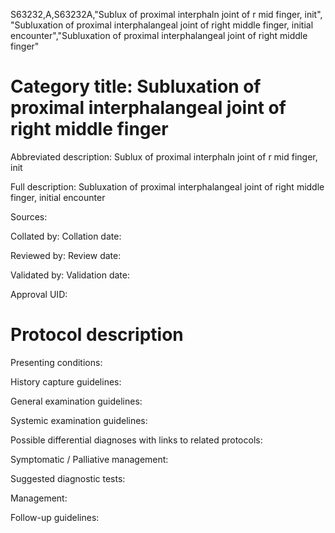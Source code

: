 S63232,A,S63232A,"Sublux of proximal interphaln joint of r mid finger, init", "Subluxation of proximal interphalangeal joint of right middle finger, initial encounter","Subluxation of proximal interphalangeal joint of right middle finger"
# Category title: Subluxation of proximal interphalangeal joint of right middle finger

Abbreviated description: Sublux of proximal interphaln joint of r mid finger, init

Full description: Subluxation of proximal interphalangeal joint of right middle finger, initial encounter

Sources:

Collated by:
Collation date:

Reviewed by:
Review date:

Validated by:
Validation date:

Approval UID:

# Protocol description

Presenting conditions:

History capture guidelines:

General examination guidelines:

Systemic examination guidelines:

Possible differential diagnoses with links to related protocols:

Symptomatic / Palliative management:

Suggested diagnostic tests:

Management:

Follow-up guidelines:
